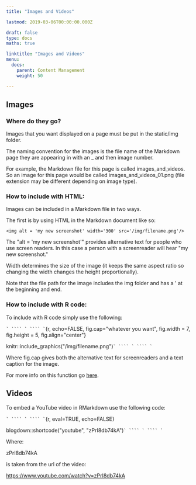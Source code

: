 ```yaml
---
title: "Images and Videos"

lastmod: 2019-03-06T00:00:00.000Z

draft: false
type: docs
maths: true	

linktitle: "Images and Videos"
menu:
  docs:
    parent: Content Management
    weight: 50

---
```


## Images

### Where do they go?

Images that you want displayed on a page must be put in the static/img folder. 

The naming convention for the images is the file name of the Markdown page they are appearing in with an _ and then image number. 

For example, the Markdown file for this page is called images_and_videos. So an image for this page would be called images_and_videos_01.png (file extension may be different depending on image type). 

### How to include with HTML:

Images can be included in a Markdown file in two ways.

The first is by using HTML in the Markdown document like so:

```<img alt = 'my new screenshot' width='300' src='/img/filename.png'/>```

The "alt = 'my new screenshot'" provides alternative text for people who use screen readers. In this case a person with a screenreader will hear "my new screenshot."

Width determines the size of the image (it keeps the same aspect ratio so changing the width changes the height proportionally).

Note that the file path for the image includes the img folder and has a ' at the beginning and end.

### How to include with R code:

To include with R code simply use the following:

`` ` ```` ` ```` ` ``{r, echo=FALSE, fig.cap="whatever you want", fig.width = 7, fig.height = 5, fig.align="center"}

knitr::include_graphics("/img/filename.png")`` ` ```` ` ```` ` ``

Where fig.cap gives both the alternative text for screenreaders and a text caption for the image.

For more info on this function go [here](https://www.zevross.com/blog/2017/06/19/tips-and-tricks-for-working-with-images-and-figures-in-r-markdown-documents/#use-fig.width-and-fig.height-for-r-generated-figures-only).

## Videos

To embed a YouTube video in RMarkdown use the following code:



`` ` ```` ` ```` ` ``{r, eval=TRUE, echo=FALSE}

blogdown::shortcode("youtube", "zPrI8db74kA")`` ` ```` ` ```` ` ``


Where:

zPrI8db74kA

is taken from the url of the video:

https://www.youtube.com/watch?v=zPrI8db74kA
